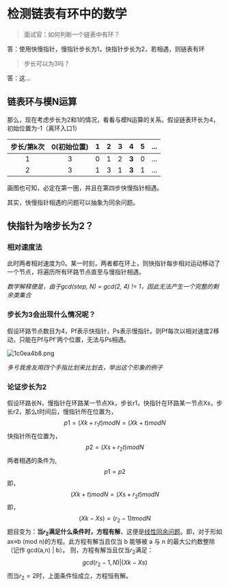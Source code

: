 # 检测链表有环中的数学
> 面试官：如何判断一个链表中有环？

答：使用快慢指针，慢指针步长为1，快指针步长为2，若相遇，则链表有环

> 步长可以为3吗？

答：这...

## 链表环与模N运算
那么，现在考虑步长为2和1的情况，看看与模N运算的关系。假设链表环长为4，初始位置为-1（离环入口1）

步长/第k次|0(初始位置)|1|2|3|4|5|...
:-:|:-:|:-:|:-:|:-:|:-:|:-:|:-:
1|3|0|1|2|**3**|0|...
2|3|1|3|1|**3**|1|...

画图也可知，必定在第一圈，并且在第四步快慢指针相遇。

其实，快慢指针相遇的问题可以抽象为同余问题。

## 快指针为啥步长为2？
### 相对速度法
此时两者相对速度为0。某一时刻，两者都在环上，则快指针每步相对运动移动了一个节点，将遍历所有环路节点直至与慢指针相遇。

*数学解释便是，由于gcd(step, N) = gcd(2, 4) != 1，因此无法产生一个完整的剩余类集合*
### 步长为3会出现什么情况呢？
假设环路节点数目为4，Pf表示快指针，Ps表示慢指针。则Pf每次以相对速度2移动，只能在Pf与Pf'两个位置，无法与Ps相遇。

![1c0ea4b8.png](..storage/programming.algorithm/1c0ea4b8.png)

*多亏我舍友用四个手指比划来比划去，举出这个形象的例子*
### 论证步长为2
假设环路长N，慢指针在环路某一节点Xk，步长r1，快指针在环路某一节点Xs，步长r2，那么t时间后，慢指针所在位置为，
$$p1=(Xk+r_1t)modN=(Xk+t)modN$$
快指针所在位置为，
$$p2=(Xs+r_2t)modN$$
两者相遇的条件为,
$$p1=p2$$
即，
$$(Xk+t)modN=(Xs+r_2t)modN$$
即，
$$(Xk-Xs)=(r_2-1)tmodN$$
题目变为：**当$r_2$满足什么条件时，方程有解**，这便是[线性同余问题](https://baike.baidu.com/item/%E7%BA%BF%E6%80%A7%E5%90%8C%E4%BD%99%E6%96%B9%E7%A8%8B/5544515?fr=aladdin)。即，对于形如ax≡b (mod n)的方程。此方程有解当且仅当 b 能够被 a 与 n 的最大公约数整除（记作 gcd(a,n) | b）。
则，方程有解当且仅当$r_2$满足：
$$gcd(r_2-1, N)|(Xk-Xs)$$
而当$r_2=2$时，上面条件恒成立，方程恒有解。

